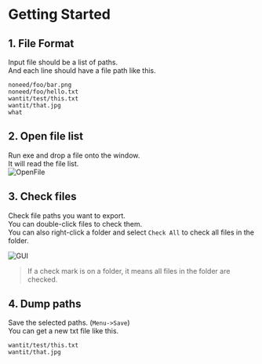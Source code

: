 # Getting Started

## 1. File Format

Input file should be a list of paths.  
And each line should have a file path like this.  

```
noneed/foo/bar.png
noneed/foo/hello.txt
wantit/test/this.txt
wantit/that.jpg
what
```

## 2. Open file list

Run exe and drop a file onto the window.  
It will read the file list.  
![OpenFile](https://user-images.githubusercontent.com/69258547/231189381-420ebdf2-8463-4ff9-bae8-4bed6f3eb550.png)

## 3. Check files

Check file paths you want to export.  
You can double-click files to check them.  
You can also right-click a folder and select `Check All` to check all files in the folder.  

![GUI](https://user-images.githubusercontent.com/69258547/231185813-1d31405b-cefb-4f52-9255-8ce24dbeb9c5.png)

> If a check mark is on a folder, it means all files in the folder are checked.  

## 4. Dump paths

Save the selected paths. (`Menu->Save`)  
You can get a new txt file like this.  

```
wantit/test/this.txt
wantit/that.jpg
```
